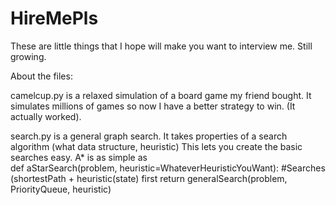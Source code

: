 # HireMePls
These are little things that I hope will make you want to interview me. Still growing. 

About the files:
  
  camelcup.py is a relaxed simulation of a board game my friend bought. 
    It simulates millions of games so now I have a better strategy to win. (It actually worked).
  
  search.py is a general graph search. 
    It takes properties of a search algorithm (what data structure, heuristic)
    This lets you create the basic searches easy. 
    A* is as simple as    
      def aStarSearch(problem, heuristic=WhateverHeuristicYouWant):
        #Searches (shortestPath + heuristic(state) first
        return generalSearch(problem, PriorityQueue, heuristic)
        

    
